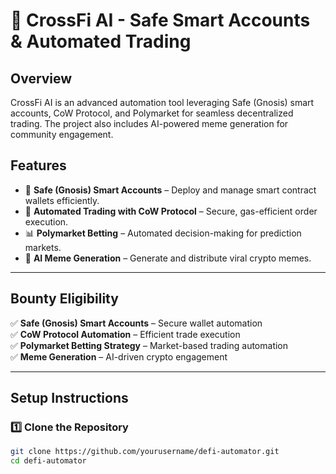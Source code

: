 # 🚀 **CrossFi AI - Safe Smart Accounts & Automated Trading**

## **Overview**
CrossFi AI is an advanced automation tool leveraging Safe (Gnosis) smart accounts, CoW Protocol, and Polymarket for seamless decentralized trading. The project also includes AI-powered meme generation for community engagement.

## **Features**
- 🔐 **Safe (Gnosis) Smart Accounts** – Deploy and manage smart contract wallets efficiently.
- 🤖 **Automated Trading with CoW Protocol** – Secure, gas-efficient order execution.
- 📊 **Polymarket Betting** – Automated decision-making for prediction markets.
- 🎨 **AI Meme Generation** – Generate and distribute viral crypto memes.

---

## **Bounty Eligibility**
✅ **Safe (Gnosis) Smart Accounts** – Secure wallet automation  
✅ **CoW Protocol Automation** – Efficient trade execution  
✅ **Polymarket Betting Strategy** – Market-based trading automation  
✅ **Meme Generation** – AI-driven crypto engagement  

---

## **Setup Instructions**
### **1️⃣ Clone the Repository**
```sh
git clone https://github.com/yourusername/defi-automator.git
cd defi-automator
